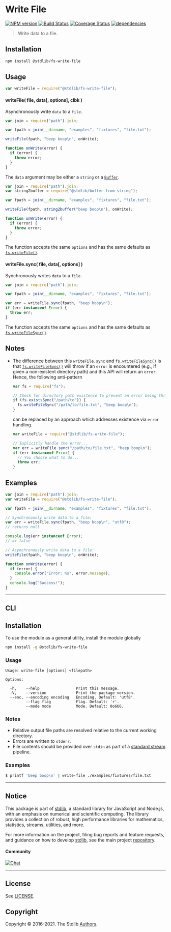 <!--

@license Apache-2.0

Copyright (c) 2018 The Stdlib Authors.

Licensed under the Apache License, Version 2.0 (the "License");
you may not use this file except in compliance with the License.
You may obtain a copy of the License at

   http://www.apache.org/licenses/LICENSE-2.0

Unless required by applicable law or agreed to in writing, software
distributed under the License is distributed on an "AS IS" BASIS,
WITHOUT WARRANTIES OR CONDITIONS OF ANY KIND, either express or implied.
See the License for the specific language governing permissions and
limitations under the License.

-->

# Write File

[![NPM version][npm-image]][npm-url] [![Build Status][test-image]][test-url] [![Coverage Status][coverage-image]][coverage-url] [![dependencies][dependencies-image]][dependencies-url]

> Write data to a file.

<section class="installation">

## Installation

```bash
npm install @stdlib/fs-write-file
```

</section>

<section class="usage">

## Usage

```javascript
var writeFile = require("@stdlib/fs-write-file");
```

#### writeFile( file, data\[, options], clbk )

Asynchronously write `data` to a `file`.

```javascript
var join = require("path").join;

var fpath = join(__dirname, "examples", "fixtures", "file.txt");

writeFile(fpath, "beep boop\n", onWrite);

function onWrite(error) {
  if (error) {
    throw error;
  }
}
```

The `data` argument may be either a `string` or a [`Buffer`][@stdlib/buffer/ctor].

```javascript
var join = require("path").join;
var string2buffer = require("@stdlib/buffer-from-string");

var fpath = join(__dirname, "examples", "fixtures", "file.txt");

writeFile(fpath, string2buffer("beep boop\n"), onWrite);

function onWrite(error) {
  if (error) {
    throw error;
  }
}
```

The function accepts the same `options` and has the same defaults as [`fs.writeFile()`][node-fs].

#### writeFile.sync( file, data\[, options] )

Synchronously writes `data` to a `file`.

```javascript
var join = require("path").join;

var fpath = join(__dirname, "examples", "fixtures", "file.txt");

var err = writeFile.sync(fpath, "beep boop\n");
if (err instanceof Error) {
  throw err;
}
```

The function accepts the same `options` and has the same defaults as [`fs.writeFileSync()`][node-fs].

</section>

<!-- /.usage -->

<section class="notes">

## Notes

- The difference between this `writeFile.sync` and [`fs.writeFileSync()`][node-fs] is that [`fs.writeFileSync()`][node-fs] will throw if an `error` is encountered (e.g., if given a non-existent directory path) and this API will return an `error`. Hence, the following anti-pattern

  <!-- run-disable -->

  ```javascript
  var fs = require("fs");

  // Check for directory path existence to prevent an error being thrown...
  if (fs.existsSync("/path/to")) {
    fs.writeFileSync("/path/to/file.txt", "beep boop\n");
  }
  ```

  can be replaced by an approach which addresses existence via `error` handling.

  <!-- run-disable -->

  ```javascript
  var writeFile = require("@stdlib/fs-write-file");

  // Explicitly handle the error...
  var err = writeFile.sync("/path/to/file.txt", "beep boop\n");
  if (err instanceof Error) {
    // You choose what to do...
    throw err;
  }
  ```

</section>

<!-- /.notes -->

<section class="examples">

## Examples

<!-- eslint no-undef: "error" -->

```javascript
var join = require("path").join;
var writeFile = require("@stdlib/fs-write-file");

var fpath = join(__dirname, "examples", "fixtures", "file.txt");

// Synchronously write data to a file:
var err = writeFile.sync(fpath, "beep boop\n", "utf8");
// returns null

console.log(err instanceof Error);
// => false

// Asynchronously write data to a file:
writeFile(fpath, "beep boop\n", onWrite);

function onWrite(error) {
  if (error) {
    console.error("Error: %s", error.message);
  }
  console.log("Success!");
}
```

</section>

<!-- /.examples -->

---

<section class="cli">

## CLI

<section class="installation">

## Installation

To use the module as a general utility, install the module globally

```bash
npm install -g @stdlib/fs-write-file
```

</section>

<section class="usage">

### Usage

```text
Usage: write-file [options] <filepath>

Options:

  -h,    --help                Print this message.
  -V,    --version             Print the package version.
  --enc, --encoding encoding   Encoding. Default: 'utf8'.
         --flag flag           Flag. Default: 'r'.
         --mode mode           Mode. Default: 0o666.
```

</section>

<!-- /.usage -->

<section class="notes">

### Notes

- Relative output file paths are resolved relative to the current working directory.
- Errors are written to `stderr`.
- File contents should be provided over `stdin` as part of a [standard stream][standard-stream] pipeline.

</section>

<!-- /.notes -->

<section class="examples">

### Examples

```bash
$ printf 'beep boop\n' | write-file ./examples/fixtures/file.txt
```

</section>

<!-- /.examples -->

</section>

<!-- /.cli -->

<section class="main-repo" >

---

## Notice

This package is part of [stdlib][stdlib], a standard library for JavaScript and Node.js, with an emphasis on numerical and scientific computing. The library provides a collection of robust, high performance libraries for mathematics, statistics, streams, utilities, and more.

For more information on the project, filing bug reports and feature requests, and guidance on how to develop [stdlib][stdlib], see the main project [repository][stdlib].

#### Community

[![Chat][chat-image]][chat-url]

---

## License

See [LICENSE][stdlib-license].

## Copyright

Copyright &copy; 2016-2021. The Stdlib [Authors][stdlib-authors].

</section>

<!-- /.stdlib -->

<!-- Section for all links. Make sure to keep an empty line after the `section` element and another before the `/section` close. -->

<section class="links">

[npm-image]: http://img.shields.io/npm/v/@stdlib/fs-write-file.svg
[npm-url]: https://npmjs.org/package/@stdlib/fs-write-file
[test-image]: https://github.com/stdlib-js/fs-write-file/actions/workflows/test.yml/badge.svg
[test-url]: https://github.com/stdlib-js/fs-write-file/actions/workflows/test.yml
[coverage-image]: https://img.shields.io/codecov/c/github/stdlib-js/fs-write-file/main.svg
[coverage-url]: https://codecov.io/github/stdlib-js/fs-write-file?branch=main
[dependencies-image]: https://img.shields.io/david/stdlib-js/fs-write-file.svg
[dependencies-url]: https://david-dm.org/stdlib-js/fs-write-file/main
[chat-image]: https://img.shields.io/gitter/room/stdlib-js/stdlib.svg
[chat-url]: https://gitter.im/stdlib-js/stdlib/
[stdlib]: https://github.com/stdlib-js/stdlib
[stdlib-authors]: https://github.com/stdlib-js/stdlib/graphs/contributors
[stdlib-license]: https://raw.githubusercontent.com/stdlib-js/fs-write-file/main/LICENSE
[node-fs]: https://nodejs.org/api/fs.html
[@stdlib/buffer/ctor]: https://www.npmjs.com/package/@stdlib/buffer-ctor
[standard-stream]: http://en.wikipedia.org/wiki/Pipeline_%28Unix%29

</section>

<!-- /.links -->
